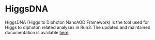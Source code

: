 # HiggsDNA  
HiggsDNA (Higgs to Diphoton NanoAOD Framework) is the tool used for Higgs to diphoton related analyses in Run3. The updated and maintained documentation is available [here](https://higgs-dna.readthedocs.io/en/latest/index.html#).
